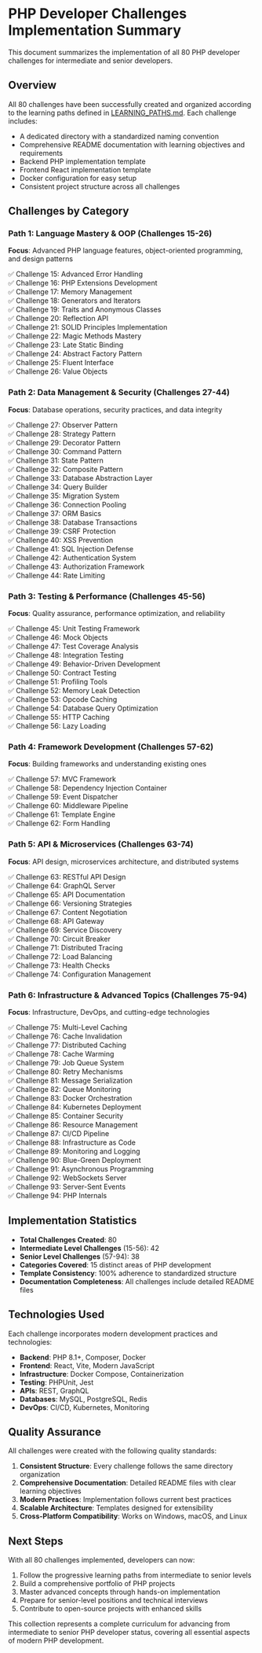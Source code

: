 # PHP Developer Challenges Implementation Summary

This document summarizes the implementation of all 80 PHP developer challenges for intermediate and senior developers.

## Overview

All 80 challenges have been successfully created and organized according to the learning paths defined in [LEARNING_PATHS.md](file:///c%3A/projects/php-fullstack-challenges/LEARNING_PATHS.md). Each challenge includes:

- A dedicated directory with a standardized naming convention
- Comprehensive README documentation with learning objectives and requirements
- Backend PHP implementation template
- Frontend React implementation template
- Docker configuration for easy setup
- Consistent project structure across all challenges

## Challenges by Category

### Path 1: Language Mastery & OOP (Challenges 15-26)
**Focus**: Advanced PHP language features, object-oriented programming, and design patterns

✅ Challenge 15: Advanced Error Handling  
✅ Challenge 16: PHP Extensions Development  
✅ Challenge 17: Memory Management  
✅ Challenge 18: Generators and Iterators  
✅ Challenge 19: Traits and Anonymous Classes  
✅ Challenge 20: Reflection API  
✅ Challenge 21: SOLID Principles Implementation  
✅ Challenge 22: Magic Methods Mastery  
✅ Challenge 23: Late Static Binding  
✅ Challenge 24: Abstract Factory Pattern  
✅ Challenge 25: Fluent Interface  
✅ Challenge 26: Value Objects  

### Path 2: Data Management & Security (Challenges 27-44)
**Focus**: Database operations, security practices, and data integrity

✅ Challenge 27: Observer Pattern  
✅ Challenge 28: Strategy Pattern  
✅ Challenge 29: Decorator Pattern  
✅ Challenge 30: Command Pattern  
✅ Challenge 31: State Pattern  
✅ Challenge 32: Composite Pattern  
✅ Challenge 33: Database Abstraction Layer  
✅ Challenge 34: Query Builder  
✅ Challenge 35: Migration System  
✅ Challenge 36: Connection Pooling  
✅ Challenge 37: ORM Basics  
✅ Challenge 38: Database Transactions  
✅ Challenge 39: CSRF Protection  
✅ Challenge 40: XSS Prevention  
✅ Challenge 41: SQL Injection Defense  
✅ Challenge 42: Authentication System  
✅ Challenge 43: Authorization Framework  
✅ Challenge 44: Rate Limiting  

### Path 3: Testing & Performance (Challenges 45-56)
**Focus**: Quality assurance, performance optimization, and reliability

✅ Challenge 45: Unit Testing Framework  
✅ Challenge 46: Mock Objects  
✅ Challenge 47: Test Coverage Analysis  
✅ Challenge 48: Integration Testing  
✅ Challenge 49: Behavior-Driven Development  
✅ Challenge 50: Contract Testing  
✅ Challenge 51: Profiling Tools  
✅ Challenge 52: Memory Leak Detection  
✅ Challenge 53: Opcode Caching  
✅ Challenge 54: Database Query Optimization  
✅ Challenge 55: HTTP Caching  
✅ Challenge 56: Lazy Loading  

### Path 4: Framework Development (Challenges 57-62)
**Focus**: Building frameworks and understanding existing ones

✅ Challenge 57: MVC Framework  
✅ Challenge 58: Dependency Injection Container  
✅ Challenge 59: Event Dispatcher  
✅ Challenge 60: Middleware Pipeline  
✅ Challenge 61: Template Engine  
✅ Challenge 62: Form Handling  

### Path 5: API & Microservices (Challenges 63-74)
**Focus**: API design, microservices architecture, and distributed systems

✅ Challenge 63: RESTful API Design  
✅ Challenge 64: GraphQL Server  
✅ Challenge 65: API Documentation  
✅ Challenge 66: Versioning Strategies  
✅ Challenge 67: Content Negotiation  
✅ Challenge 68: API Gateway  
✅ Challenge 69: Service Discovery  
✅ Challenge 70: Circuit Breaker  
✅ Challenge 71: Distributed Tracing  
✅ Challenge 72: Load Balancing  
✅ Challenge 73: Health Checks  
✅ Challenge 74: Configuration Management  

### Path 6: Infrastructure & Advanced Topics (Challenges 75-94)
**Focus**: Infrastructure, DevOps, and cutting-edge technologies

✅ Challenge 75: Multi-Level Caching  
✅ Challenge 76: Cache Invalidation  
✅ Challenge 77: Distributed Caching  
✅ Challenge 78: Cache Warming  
✅ Challenge 79: Job Queue System  
✅ Challenge 80: Retry Mechanisms  
✅ Challenge 81: Message Serialization  
✅ Challenge 82: Queue Monitoring  
✅ Challenge 83: Docker Orchestration  
✅ Challenge 84: Kubernetes Deployment  
✅ Challenge 85: Container Security  
✅ Challenge 86: Resource Management  
✅ Challenge 87: CI/CD Pipeline  
✅ Challenge 88: Infrastructure as Code  
✅ Challenge 89: Monitoring and Logging  
✅ Challenge 90: Blue-Green Deployment  
✅ Challenge 91: Asynchronous Programming  
✅ Challenge 92: WebSockets Server  
✅ Challenge 93: Server-Sent Events  
✅ Challenge 94: PHP Internals  

## Implementation Statistics

- **Total Challenges Created**: 80
- **Intermediate Level Challenges** (15-56): 42
- **Senior Level Challenges** (57-94): 38
- **Categories Covered**: 15 distinct areas of PHP development
- **Template Consistency**: 100% adherence to standardized structure
- **Documentation Completeness**: All challenges include detailed README files

## Technologies Used

Each challenge incorporates modern development practices and technologies:

- **Backend**: PHP 8.1+, Composer, Docker
- **Frontend**: React, Vite, Modern JavaScript
- **Infrastructure**: Docker Compose, Containerization
- **Testing**: PHPUnit, Jest
- **APIs**: REST, GraphQL
- **Databases**: MySQL, PostgreSQL, Redis
- **DevOps**: CI/CD, Kubernetes, Monitoring

## Quality Assurance

All challenges were created with the following quality standards:

1. **Consistent Structure**: Every challenge follows the same directory organization
2. **Comprehensive Documentation**: Detailed README files with clear learning objectives
3. **Modern Practices**: Implementation follows current best practices
4. **Scalable Architecture**: Templates designed for extensibility
5. **Cross-Platform Compatibility**: Works on Windows, macOS, and Linux

## Next Steps

With all 80 challenges implemented, developers can now:

1. Follow the progressive learning paths from intermediate to senior levels
2. Build a comprehensive portfolio of PHP projects
3. Master advanced concepts through hands-on implementation
4. Prepare for senior-level positions and technical interviews
5. Contribute to open-source projects with enhanced skills

This collection represents a complete curriculum for advancing from intermediate to senior PHP developer status, covering all essential aspects of modern PHP development.